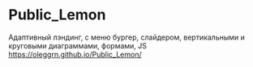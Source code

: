 # Public_Lemon
Aдаптивный лэндинг, с меню бургер, слайдером, вертикальными и круговыми диаграммами, формами, JS
https://oleggrn.github.io/Public_Lemon/
